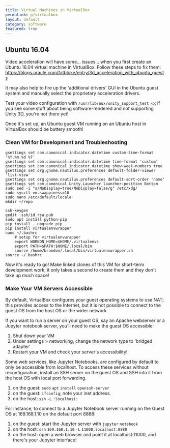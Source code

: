 ```yaml
---
title: Virtual Machines in VirtualBox
permalink: p/virtualbox
layout: default
category: software
featured: true
---
```


Ubuntu 16.04
------------

Video acceleration will have some... issues... when you first create an Ubuntu 16.04 virtual machine in VirtualBox. Follow these steps to fix them: <https://blogs.oracle.com/fatbloke/entry/3d_acceleration_with_ubuntu_guests>

It may also help to fire up the 'additional drivers' GUI in the Ubuntu guest system and manually select the proprietary acceleration drivers.

Test your video configuration with `/usr/lib/nux/unity_support_test` `-p`; if you see some stuff about being software-rendered and not supporting Unity 3D, you're not there yet!

Once it's set up, an Ubuntu guest VM running on an Ubuntu host in VirtualBox should be buttery smooth!

### Clean VM for Development and Troubleshooting

    gsettings set com.canonical.indicator.datetime custom-time-format '%Y.%m.%d %T'
    gsettings set com.canonical.indicator.datetime time-format 'custom'
    gsettings set com.canonical.indicator.datetime show-week-numbers true
    gsettings set org.gnome.nautilus.preferences default-folder-viewer 'list-view'
    gsettings set org.gnome.nautilus.preferences default-sort-order 'name'
    gsettings set com.canonical.Unity.Launcher launcher-position Bottom
    sudo sed -i "s/NoDisplay=true/NoDisplay=false/g" /etc/xdg/
    sudo sysctl vm.swappiness=10
    sudo nano /etc/default/locale
    mkdir ~/repo

    ssh-keygen
    gedit .ssh/id_rsa.pub
    sudo apt install python-pip
    pip install --upgrade pip
    pip install virtualenvwrapper
    nano ~/.bashrc
        # setup for virtualenvwrapper
        export WORKON_HOME=$HOME/.virtualenvs
        export PATH=$PATH:$HOME/.local/bin
        source /home/brandon/.local/bin/virtualenvwrapper.sh
    source ~/.bashrc

Now it's ready to go! Make linked clones of this VM for short-term development work; it only takes a second to create them and they don't take up much space!

### Make Your VM Servers Accessible

By default, VirtualBox configures your guest operating systems to use NAT; this provides access to the Internet, but it is not possible to connect to the guest OS from the host OS or the wider network.

If you want to run a server on your guest OS, say an Apache webserver or a Jupyter notebook server, you'll need to make the guest OS accessible:

1.  Shut down your VM
2.  Under settings &gt; networking, change the network type to 'bridged adapter'
3.  Restart your VM and check your server's accessibility!

Some web services, like Jupyter Notebooks, are configured by default to only be accessible from localhost. To access these services without reconfiguration, install an SSH server on the guest OS and SSH into it from the host OS with local port forwarding.

1.  on the guest: `sudo` `apt` `install` `openssh-server`
2.  on the guest: `ifconfig`; note your inet address.
3.  on the host: `ssh` <guest-inet-addr> `-L` <host-port>`:localhost:`<guest-server-port>

For instance, to connect to a Jupyter Notebook server running on the Guest OS at 169.168.1.10 on the default port 8888:

1.  on the guest: start the Jupyter server with `jupyter` `notebook`
2.  on the host: `ssh` `169.168.1.10` `-L` `11000:localhost:8888`
3.  on the host: open a web browser and point it at localhost:11000, and there's your Jupyter interface!
